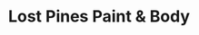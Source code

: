 ---
title: "Lost Pines Paint & Body"
url: /bastrop/lost-pines-paint-und-body/
shop: Autowerkstatt
---